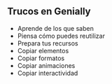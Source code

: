 ## Trucos en Genially

* Aprende de los que saben
* Piensa cómo puedes reutilizar
* Prepara tus recursos
* Copiar elementos
* Copiar formatos
* Copiar animaciones
* Copiar interactividad

